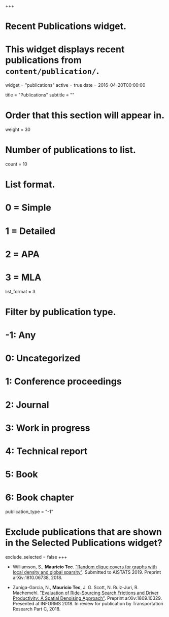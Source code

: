 +++
# Recent Publications widget.
# This widget displays recent publications from `content/publication/`.
widget = "publications"
active = true
date = 2016-04-20T00:00:00

title = "Publications"
subtitle = ""

# Order that this section will appear in.
weight = 30

# Number of publications to list.
count = 10

# List format.
#   0 = Simple
#   1 = Detailed
#   2 = APA
#   3 = MLA
list_format = 3

# Filter by publication type.
# -1: Any
#  0: Uncategorized
#  1: Conference proceedings
#  2: Journal
#  3: Work in progress
#  4: Technical report
#  5: Book
#  6: Book chapter
publication_type = "-1"

# Exclude publications that are shown in the Selected Publications widget?
exclude_selected = false
+++

- Williamson, S., __Mauricio Tec__. ["Random clique covers for graphs with local density and global sparsity"][spatial-denoise]. Submitted to AISTATS 2019. Preprint arXiv:1810.06738, 2018.

- Zuniga-Garcia, N., __Mauricio Tec__, J. G. Scott, N. Ruiz-Juri, R. Machemehl. ["Evaluation of Ride-Sourcing Search Frictions and Driver Productivity: A Spatial Denoising Approach"][random-cliques]. Preprint arXiv:1809.10329. Presented at INFORMS 2018. In review for publication by Transportation Research Part C, 2018.


[spatial-denoise]: https://arxiv.org/pdf/1809.10329.pdf'
[random-cliques]: https://arxiv.org/pdf/1810.06738.pdf 